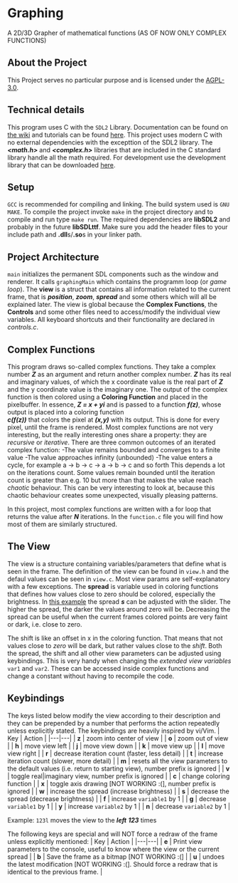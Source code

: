 # Graphing

A 2D/3D Grapher of mathematical functions (AS OF NOW ONLY COMPLEX FUNCTIONS)

## About the Project

This Project serves no particular purpose and is licensed under the
[AGPL-3.0](https://www.gnu.org/licenses/agpl-3.0.en.html).

## Technical details

This program uses C with the `SDL2` Library. Documentation can be found on [the wiki](https:wiki.libsdl.org)
and tutorials can be found [here](https://wiki.libsdl.org/Tutorials). This project uses modern C with no
external dependencies with the excepttion of the SDL2 library. The ***<math.h>*** and ***<complex.h>*** libraries
that are included in the C standard library handle all the math required. For development use the development library that can be downloaded [here](https://github.com/libsdl-org/SDL/releases/latest).

## Setup

`GCC` is recommended for compiling and linking. The build system used is `GNU MAKE`. To compile the project
invoke `make` in the project directory and to compile and run type `make run`. The required dependencies are
**libSDL2** and probably in the future **libSDLttf**. Make sure you add the header files to your include path
and **.dll**s/**.so**s in your linker path. 

## Project Architecture

`main` initializes the permanent SDL components such as the window and renderer. It calls `graphingMain`
which contains the programm loop (or *game loop*). The **view** is a struct that contains all information
related to the current frame, that is ***position***, ***zoom***, ***spread*** and some others which will
all be explained later. The view is global because the **Complex Functions**, the **Controls** and some
other files need to access/modify the individual view variables. All keyboard shortcuts and their
functionality are declared in _controls.c_.  


## Complex Functions

This program draws so-called complex functions. They take a complex number ***Z*** as an argument and
return another complex number. ***Z*** has its real and imaginary values, of which the x coordinate value
is the real part of ***Z*** and the y coordinate value is the imaginary one. The output of the complex
function is then colored using a **Coloring Function** and placed in the pixelbuffer. In essence,
***Z = x + yi*** and is passed to a function ***f(z)***, whose output is placed into a coloring function  
***c(f(z))*** that colors the pixel at ***(x,y)*** with its output. This is done for every pixel, until
the frame is rendered. Most complex functions are not very interesting, but the really interesting ones
share a property: they are _recursive_ or _iterative_. There are three common outcomes of an iterated
complex function:
-The value remains bounded and converges to a finite value 
-The value approaches infinity (unbounded)
-The value enters a cycle, for example a -> b -> c -> a -> b -> c and so forth
This depends a lot on the iterations count. Some values remain bounded until the iteration count is greater
than e.g. 10 but more than that makes the value reach _chaotic_ behaviour. This can be very interesting to
look at, because this chaotic behaviour creates some unexpected, visually pleasing patterns.

In this project, most complex functions are written with a for loop that returns the value after ***N***
iterations. In the `function.c` file you will find how most of them are similarly structured.


## The View

The view is a structure containing variables/parameters that define what is seen in the frame.
The definition of the view can be found in `view.h` and the defaul values can be seen in `view.c`.
Most view params are self-explanatory with a few exceptions. The **spread** is variable used in coloring
functions that defines how values close to zero should be colored, especially the brightness. In
[this example](https://www.desmos.com/calculator/5ddnht3kkz) the spread ***s*** can be adjusted with the
slider. The higher the spread, the darker the values around zero will be. Decreasing the spread can be useful
when the current frames colored points are very faint or dark, i.e. close to zero.

The shift is like an offset in x in the coloring function. That means that not values close to _zero_ will
be dark, but rather values close to the _shift_. Both the spread, the shift and all other view parameters
can be adjusted using keybindings. This is very handy when changing the _extended_ _view_ _variables_ `var1`
and `var2`. These can be accessed inside complex functions and change a constant without having to recompile
the code. 

## Keybindings

The keys listed below modify the view according to their description and they can be prepended by a number that performs the action repeatedly unless explicitly stated. The keybindings are heavily inspired by vi/Vim.
| Key | Action |
|---|---|
| **z** | zoom into center of view |
| **o** | zoom out of view |
| **h** | move view left |
| **j** | move view down |
| **k** | move view up |
| **l** | move view right |
| **r** | decrease iteration count (faster, less detail) |
| **t** | increase iteration count (slower, more detail) |
| **m** | resets all the view parameters to the default values (i.e. return to starting view), number prefix is ignored |
| **v** | toggle real|imaginary view, number prefix is ignored |
| **c** | change coloring function |
| **x** | toggle axis drawing [NOT WORKING :(], number prefix is ignored |
| **w** | increase the spread (increase brightness) |
| **s** | decrease the spread (decrease brightness) |
| **f** | increase `variable1` by 1 |
| **g** | decrease `variable1` by 1 | 
| **y** | increase `variable2` by 1 |
| **n** | decrease `variable2` by 1 |

Example: `123l` moves the view to the ***left*** ***123*** times

The following keys are special and will NOT force a redraw of the frame unless explicitly mentioned:
| Key | Action |
|---|---|
| **e** |  Print view parameters to the console, useful to know where the view or the current spread |
| **b** | Save the frame as a bitmap [NOT WORKING :(] |
| **u** | undoes the latest modification [NOT WORKING :(]. Should force a redraw that is identical to the previous frame. |


